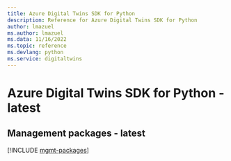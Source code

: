 ```yaml
---
title: Azure Digital Twins SDK for Python
description: Reference for Azure Digital Twins SDK for Python
author: lmazuel
ms.author: lmazuel
ms.data: 11/16/2022
ms.topic: reference
ms.devlang: python
ms.service: digitaltwins
---
```

# Azure Digital Twins SDK for Python - latest

## Management packages - latest
[!INCLUDE [mgmt-packages](digital-twins-mgmt-index.md)]